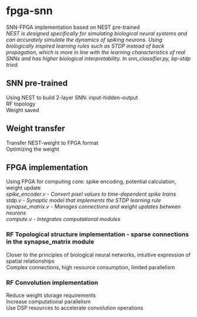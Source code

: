 # fpga-snn  
SNN-FPGA implementation based on NEST pre-trained  
*NEST is designed specifically for simulating biological neural systems and can accurately simulate the dynamics of spiking neurons. Using biologically inspired learning rules such as STDP instead of back propagation, which is more in line with the learning characteristics of real SNNs and has higher biological interpretability.* 
*In snn_classifier.py, bp-stdp tried.*
## SNN pre-trained  
Using NEST to build 2-layer SNN: input-hidden-output  
RF topology  
Weight saved  
## Weight transfer  
Transfer NEST-weight to FPGA format  
Optimizing the weight  
##  FPGA implementation  
Using FPGA for computing core: spike encoding, potential calculation, weight update  
*spike_encoder.v - Convert pixel values ​​to time-dependent spike trains*  
*stdp.v - Synaptic model that implements the STDP learning rule*  
*synapse_matrix.v - Manages connections and weight updates between neurons*  
*compute.v - Integrates computational modules*  
### RF Topological structure implementation - sparse connections in the synapse_matrix module
Closer to the principles of biological neural networks, intuitive expression of spatial relationships  
Complex connections, high resource consumption, limited parallelism  
### RF Convolution implementation
Reduce weight storage requirements  
Increase computational parallelism  
Use DSP resources to accelerate convolution operations
